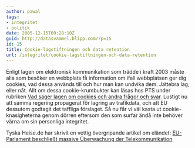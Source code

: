 ```yaml
---
author: pawal
tags:
- integritet
- politik
date: 2005-12-15T09:28:10Z
guid: http://datasvammel.blipp.com/?p=15
id: 15
title: Cookie-lagstiftningen och data retention
url: /integritet/cookie-lagstiftningen-och-data-retention
---
```


Enligt lagen om elektronisk kommunikation som trädde i kraft 2003
måste alla som besöker en webbplats få information om ifall
webbplatsen ger dig cookies, vad dessa används till och hur man kan
undvika dem. Jättebra lag, eller nåt. Allt om dessa cookie-krumbukter
kan läsas hos PTS under rubriken <a
href="http://www.pts.se/Sidor/sida.asp?SectionId=1930">Vad säger lagen
om cookies och andra frågor och svar</a>. Lustigt nu att samma
regering propagerat för lagring av trafikdata, och att EU dessutom
godtagit det taffliga förslaget. Så nu får vi väl kasta ut
cookie-knasigheterna genom dörren eftersom den som surfar ändå inte
behöver värna om sin personliga integritet.

Tyska Heise.de har skrivit en vettig övergripande artikel om eländet:
<a href="https://www.heise.de/newsticker/meldung/67358">EU-Parlament
beschließt massive Überwachung der Telekommunikation</a>
